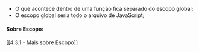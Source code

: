 * O que acontece dentro de uma função fica separado do escopo global;
* O escopo global seria todo o arquivo de JavaScript;

#### Sobre Escopo:
[[4.3.1 - Mais sobre Escopo]]
